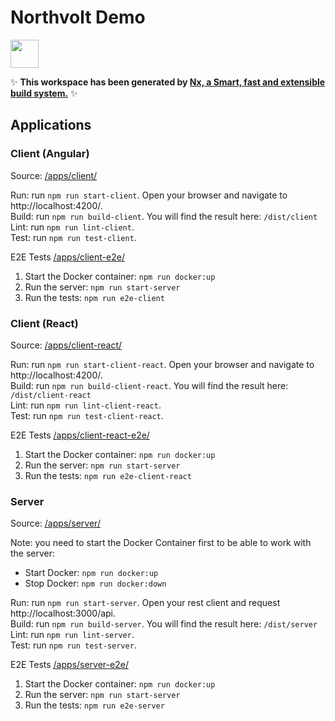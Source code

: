 # Northvolt Demo

<a alt="Nx logo" href="https://nx.dev" target="_blank" rel="noreferrer"><img src="https://raw.githubusercontent.com/nrwl/nx/master/images/nx-logo.png" width="45"></a>

✨ **This workspace has been generated by [Nx, a Smart, fast and extensible build system.](https://nx.dev)** ✨


## Applications

### Client (Angular)

Source: [/apps/client/](/apps/client/)  

Run: run `npm run start-client`. Open your browser and navigate to http://localhost:4200/.  
Build: run `npm run build-client`. You will find the result here: `/dist/client`  
Lint: run `npm run lint-client`.  
Test: run `npm run test-client`.

E2E Tests [/apps/client-e2e/](/apps/client-e2e/)

1. Start the Docker container: `npm run docker:up`
2. Run the server: `npm run start-server`
3. Run the tests: `npm run e2e-client`

### Client (React)

Source: [/apps/client-react/](/apps/client-react/)

Run: run `npm run start-client-react`. Open your browser and navigate to http://localhost:4200/.  
Build: run `npm run build-client-react`. You will find the result here: `/dist/client-react`  
Lint: run `npm run lint-client-react`.  
Test: run `npm run test-client-react`.

E2E Tests [/apps/client-react-e2e/](/apps/client-react-e2e/)

1. Start the Docker container: `npm run docker:up`
2. Run the server: `npm run start-server`
3. Run the tests: `npm run e2e-client-react`

### Server

Source: [/apps/server/](/apps/server/)  

Note: you need to start the Docker Container first to be able to work with the server:  
  * Start Docker: `npm run docker:up`  
  * Stop Docker: `npm run docker:down`  

Run: run `npm run start-server`. Open your rest client and request http://localhost:3000/api.  
Build: run `npm run build-server`. You will find the result here: `/dist/server`  
Lint: run `npm run lint-server`.  
Test: run `npm run test-server`.  

E2E Tests [/apps/server-e2e/](/apps/server-e2e/)

1. Start the Docker container: `npm run docker:up`
2. Run the server: `npm run start-server`
3. Run the tests: `npm run e2e-server`

